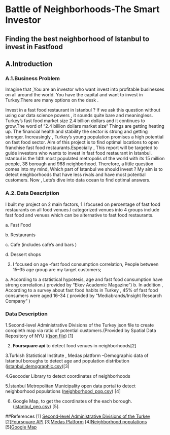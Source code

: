 
# Battle of Neighborhoods-The Smart Investor 
## Finding the best neighborhood of Istanbul to invest in Fastfood


## A.Introduction

### A.1.Business Problem

Imagine that ,You are an investor who want invest into profitable businesses on all around the world. You have the capital and want to invest in Turkey.There are many options on the desk .

Invest in a fast food restaurant in Istanbul ?
If we ask this question without using our data science powers , it sounds quite bare and meaningless.
Turkey’s fast food market size 2.4 billion dollars and it continues to grow.The word of “2.4 billion dollars market size“ Things are getting heating up.
The financial health and stability the sector is strong and getting stronger. Increasingly , Turkey’s young population promises a high potential on fast food sector.
Aim of this project is to find optimal locations to open franchise fast food restaurants.Especially , This report will be targeted to guide investors who wants to invest in fast food restaurant in Istanbul.
Istanbul is the 14th most populated metropolis of the world with its 15 million people, 38 borough and 968 neighborhood. Therefore, a little question comes into my mind,
Which part of Istanbul we should invest ?
My aim is to detect neighborhoods that have less rivals and have most potential customers.
Now , Lets’s dive into data ocean to find optimal answers.

### A.2. Data Description

I built my project on 2 main factors,
1.I focused on percentage of fast food restaurants on all food venues.I categorized venues into 4 groups include fast food and venues which can be alternative to fast food restaurants.

a. Fast Food

b. Restaurants

c. Cafe (includes cafe’s and bars )

d. Dessert shops

2. I focused on age -fast food consumption correlation, People between 15–35 age group are my target customers;

a. According to a statistical hypotesis, age and fast food consumption have strong correlation.( provided by “Ekev Academic Magazine”)
b. In addition , According to a survey about fast food habits in Turkey , 45% of fast food consumers were aged 16–34 ( provided by “Mediabrands/Insight Research Company” )

### Data Description

1.Second-level Administrative Divisions of the Turkey json file to create coropleth map via ratio of potential customers.(Provided by Spatial Data Repository of NYU )([json file](https://github.com/farukpala/DATA-SCIENCE-FINAL-PROJECT/blob/ab2a8f37845efcdb2a7739e121259385e83bc5d1/stanford-nj696zj1674-geojson.json)) [1]

2. **Foursquare api**  to detect food venues in neighborhoods[2] 

3.Turkish Statistical Institute , Medas platform –Demographic data of Istanbul boroughs to detect age and population distribution ([istanbul_demographic.csv](https://github.com/farukpala/DATA-SCIENCE-FINAL-PROJECT/blob/ab2a8f37845efcdb2a7739e121259385e83bc5d1/istanbul_demographic.csv))[3] 

4.Geocoder Library to detect coordinates of neighborhoods  


5.İstanbul Metropolitan Municipality open data portal to detect neighborhood populations ([neighborhood_pop.csv](https://github.com/farukpala/DATA-SCIENCE-FINAL-PROJECT/blob/292f97dbd809eb0e67bf35eb970af63c20168d98/neighborhood_pop.csv)) [4]

6. Google Map, to get the  coordinates of the each borough. ([istanbul_geo.csv](https://github.com/Srcanyildiz/istanbul/blob/master/istanbul_geo.csv)) [5].

##References
[1] [Second-level Administrative Divisions of the Turkey](https://geo.nyu.edu/catalog/stanford-nj696zj1674)
[2][Foursquare API](https://developer.foursquare.com/)
[3][Medas Platform](https://biruni.tuik.gov.tr/medas/?kn=95&locale=tr)
[4][Neighborhood populations](https://en.wikipedia.org/wiki/Istanbul)
[5][Google Map]((https://www.google.com/maps/))



